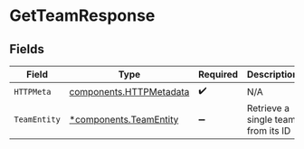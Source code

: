 # GetTeamResponse


## Fields

| Field                                                              | Type                                                               | Required                                                           | Description                                                        |
| ------------------------------------------------------------------ | ------------------------------------------------------------------ | ------------------------------------------------------------------ | ------------------------------------------------------------------ |
| `HTTPMeta`                                                         | [components.HTTPMetadata](../../models/components/httpmetadata.md) | :heavy_check_mark:                                                 | N/A                                                                |
| `TeamEntity`                                                       | [*components.TeamEntity](../../models/components/teamentity.md)    | :heavy_minus_sign:                                                 | Retrieve a single team from its ID                                 |